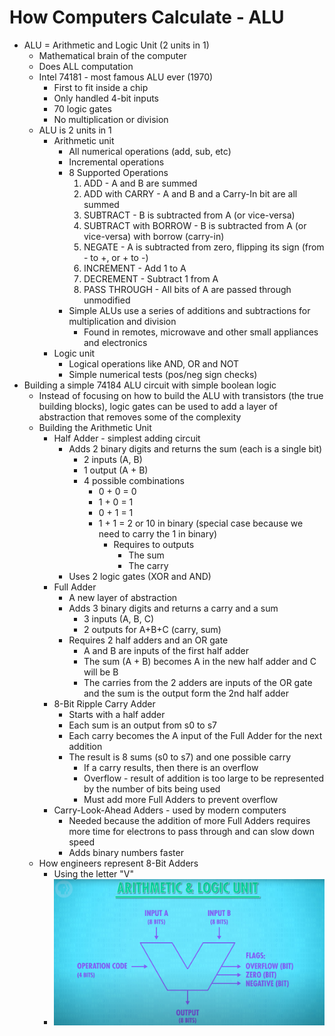 # How Computers Calculate - ALU

- ALU = Arithmetic and Logic Unit (2 units in 1)
	- Mathematical brain of the computer
	- Does ALL computation
	- Intel 74181 - most famous ALU ever (1970)
		- First to fit inside a chip
		- Only handled 4-bit inputs
		- 70 logic gates
		- No multiplication or division
	- ALU is 2 units in 1
		- Arithmetic unit
			- All numerical operations (add, sub, etc)
			- Incremental operations
			- 8 Supported Operations
				1. ADD - A and B are summed
				2. ADD with CARRY - A and B and a Carry-In bit are all summed
				3. SUBTRACT - B is subtracted from A (or vice-versa)
				4. SUBTRACT with BORROW - B is subtracted from A (or vice-versa) with borrow (carry-in)
				5. NEGATE - A is subtracted from zero, flipping its sign (from - to +, or + to -)
				6. INCREMENT - Add 1 to A
				7. DECREMENT - Subtract 1 from A
				8. PASS THROUGH - All bits of A are passed through unmodified
			- Simple ALUs use a series of additions and subtractions for multiplication and division
				- Found in remotes, microwave and other small appliances and electronics
		- Logic unit
			- Logical operations like AND, OR and NOT
			- Simple numerical tests (pos/neg sign checks)
- Building a simple 74184 ALU circuit with simple boolean logic
	- Instead of focusing on how to build the ALU with transistors (the true building blocks), logic gates can be used to add a layer of abstraction that removes some of the complexity
	- Building the Arithmetic Unit
		- Half Adder - simplest adding circuit
			- Adds 2 binary digits and returns the sum (each is a single bit)
				- 2 inputs (A, B)
				- 1 output (A + B)
				- 4 possible combinations
					- 0 + 0 = 0
					- 1 + 0 = 1
					- 0 + 1 = 1
					- 1 + 1 = 2 or 10 in binary (special case because we need to carry the 1 in binary)
						- Requires to outputs
							- The sum
							- The carry
			-  Uses 2 logic gates (XOR and AND)
		- Full Adder
			- A new layer of abstraction
			- Adds 3 binary digits and returns a carry and a sum
				- 3 inputs (A, B, C)
				- 2 outputs for A+B+C  (carry, sum)
			- Requires 2 half adders and an OR gate
				- A and B are inputs of the first half adder
				- The sum (A + B) becomes A in the new half adder and C will be B
				- The carries from the 2 adders are inputs of the OR gate and the sum is the output form the 2nd half adder
		- 8-Bit Ripple Carry Adder 
			- Starts with a half adder
			- Each sum is an output from s0 to s7
			- Each carry becomes the A input of the Full Adder for the next addition
			- The result is 8 sums (s0 to s7) and one possible carry
				- If a carry results, then there is an overflow
				- Overflow - result of addition is too large to be represented by the number of bits being used
				- Must add more Full Adders to prevent overflow
		- Carry-Look-Ahead Adders - used by modern computers
			- Needed because the addition of more Full Adders requires more time for electrons to pass through and can slow down speed
			- Adds binary numbers faster
	- How engineers represent 8-Bit Adders
		- Using the letter "V"
		- ![8-Bit Adder](../assets/8-bit-adder.png)